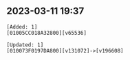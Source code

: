 ## 2023-03-11 19:37
```
[Added: 1]
[01005CC018A32800][v65536]

[Updated: 1]
[010073F0197DA800][v131072]->[v196608]
```
